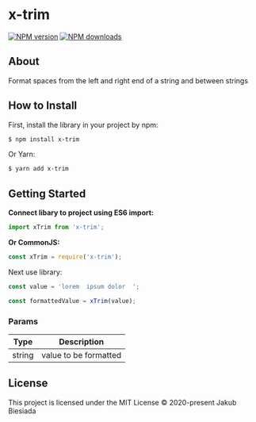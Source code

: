 # x-trim

[![NPM version](http://img.shields.io/npm/v/x-trim.svg?style=flat-square)](https://www.npmjs.com/package/x-trim)
[![NPM downloads](http://img.shields.io/npm/dm/x-trim.svg?style=flat-square)](https://www.npmjs.com/package/x-trim)

## About

Format spaces from the left and right end of a string and between strings

## How to Install

First, install the library in your project by npm:

```sh
$ npm install x-trim
```

Or Yarn:

```sh
$ yarn add x-trim
```

## Getting Started

**Connect libary to project using ES6 import:**

```js
import xTrim from 'x-trim';
```

**Or CommonJS:**

```js
const xTrim = require('x-trim');
```

Next use library:

```js
const value = 'lorem  ipsum dolor  ';

const formattedValue = xTrim(value);
```

### Params

| Type   | Description           |
| ------ | --------------------- |
| string | value to be formatted |

## License

This project is licensed under the MIT License © 2020-present Jakub Biesiada
